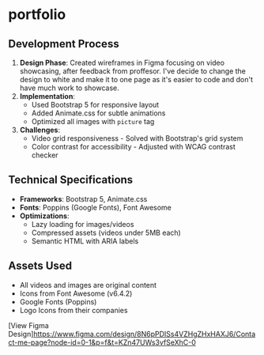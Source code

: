 # portfolio


## Development Process
1. **Design Phase**: Created wireframes in Figma focusing on video showcasing, after feedback from proffesor. I've decide to change the design to white and make it to one page as it's easier to code and don't have much work to showcase.
2. **Implementation**: 
   - Used Bootstrap 5 for responsive layout
   - Added Animate.css for subtle animations
   - Optimized all images with `picture` tag
3. **Challenges**:
   - Video grid responsiveness - Solved with Bootstrap's grid system
   - Color contrast for accessibility - Adjusted with WCAG contrast checker

## Technical Specifications
- **Frameworks**: Bootstrap 5, Animate.css
- **Fonts**: Poppins (Google Fonts), Font Awesome
- **Optimizations**:
  - Lazy loading for images/videos
  - Compressed assets (videos under 5MB each)
  - Semantic HTML with ARIA labels

## Assets Used
- All videos and images are original content
- Icons from Font Awesome (v6.4.2)
- Google Fonts (Poppins)
- Logo Icons from their companies 

[View Figma Design]https://www.figma.com/design/8N6pPDISs4VZHgZHxHAXJ6/Contact-me-page?node-id=0-1&p=f&t=KZn47UWs3vfSeXhC-0
